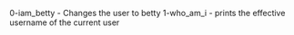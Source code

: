 0-iam_betty - Changes the user to betty
1-who_am_i - prints the effective username of the current user
